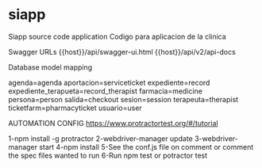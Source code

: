 # siapp
Siapp source code application
Codigo para aplicacion de la clinica


Swagger URLs
{{host}}/api/swagger-ui.html
{{host}}/api/v2/api-docs


Database model mapping

agenda=agenda
aportacion=serviceticket
expediente=record
expediente_terapueta=record_therapist
farmacia=medicine
persona=person
salida=checkout
sesion=session
terapeuta=therapist
ticketfarm=pharmacyticket
usuario=user

AUTOMATION CONFIG
https://www.protractortest.org/#/tutorial

1-npm install -g protractor
2-webdriver-manager update
3-webdriver-manager start
4-npm install
5-See the conf.js file on comment or comment the spec files wanted to run
6-Run npm test or potractor test


